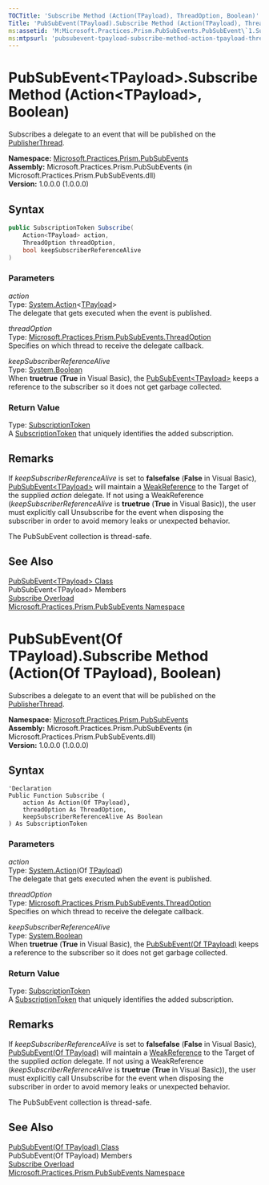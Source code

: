 ```yaml
---
TOCTitle: 'Subscribe Method (Action(TPayload), ThreadOption, Boolean)'
Title: 'PubSubEvent(TPayload).Subscribe Method (Action(TPayload), ThreadOption, Boolean) (Microsoft.Practices.Prism.PubSubEvents)'
ms:assetid: 'M:Microsoft.Practices.Prism.PubSubEvents.PubSubEvent\`1.Subscribe(System.Action{\`0},Microsoft.Practices.Prism.PubSubEvents.ThreadOption,System.Boolean)'
ms:mtpsurl: 'pubsubevent-tpayload-subscribe-method-action-tpayload-threadoption-boolean-mspp-pubsubevents.md'
---
```


# PubSubEvent&lt;TPayload&gt;.Subscribe Method (Action&lt;TPayload&gt;, Boolean)
Subscribes a delegate to an event that will be published on the [PublisherThread](/patterns-practices/reference/threadoption-enumeration-mspp-pubsubevents).

**Namespace:** [Microsoft.Practices.Prism.PubSubEvents](/patterns-practices/reference/mspp-pubsubevents-namespace)  
**Assembly:** Microsoft.Practices.Prism.PubSubEvents (in Microsoft.Practices.Prism.PubSubEvents.dll)  
**Version:** 1.0.0.0 (1.0.0.0)

## Syntax

```C#
public SubscriptionToken Subscribe(
	Action<TPayload> action,
	ThreadOption threadOption,
	bool keepSubscriberReferenceAlive
)
```
### Parameters

*action*  
Type: [System.Action](http://msdn.microsoft.com/en-us/library/018hxwa8)&lt;[TPayload](/patterns-practices/reference/pubsubevent-tpayload-class-mspp-pubsubevents)&gt;  
The delegate that gets executed when the event is published.

*threadOption*  
Type: [Microsoft.Practices.Prism.PubSubEvents.ThreadOption](/patterns-practices/reference/threadoption-enumeration-mspp-pubsubevents)  
Specifies on which thread to receive the delegate callback.

*keepSubscriberReferenceAlive*  
Type: [System.Boolean](http://msdn.microsoft.com/en-us/library/a28wyd50)  
When **truetrue** (**True** in Visual Basic), the [PubSubEvent&lt;TPayload&gt;](/patterns-practices/reference/pubsubevent-tpayload-class-mspp-pubsubevents) keeps a reference to the subscriber so it does not get garbage collected.

### Return Value

Type: [SubscriptionToken](/patterns-practices/reference/subscriptiontoken-class-mspp-pubsubevents)   
A [SubscriptionToken](/patterns-practices/reference/subscriptiontoken-class-mspp-pubsubevents) that uniquely identifies the added subscription.

## Remarks

If *keepSubscriberReferenceAlive* is set to **falsefalse** (**False** in Visual Basic), [PubSubEvent&lt;TPayload&gt;](/patterns-practices/reference/pubsubevent-tpayload-class-mspp-pubsubevents) will maintain a [WeakReference](http://msdn.microsoft.com/en-us/library/hbh8w2zd) to the Target of the supplied *action* delegate. If not using a WeakReference (*keepSubscriberReferenceAlive* is **truetrue** (**True** in Visual Basic)), the user must explicitly call Unsubscribe for the event when disposing the subscriber in order to avoid memory leaks or unexpected behavior.

The PubSubEvent collection is thread-safe.

## See Also

[PubSubEvent&lt;TPayload&gt; Class](/patterns-practices/reference/pubsubevent-tpayload-class-mspp-pubsubevents)  
PubSubEvent&lt;TPayload&gt; Members  
[Subscribe Overload](/patterns-practices/reference/pubsubevent-tpayload-subscribe-method-mspp-pubsubevents)    
[Microsoft.Practices.Prism.PubSubEvents Namespace](/patterns-practices/reference/mspp-pubsubevents-namespace)  

# PubSubEvent(Of TPayload).Subscribe Method (Action(Of TPayload), Boolean)
Subscribes a delegate to an event that will be published on the [PublisherThread](/patterns-practices/reference/threadoption-enumeration-mspp-pubsubevents).

**Namespace:** [Microsoft.Practices.Prism.PubSubEvents](/patterns-practices/reference/mspp-pubsubevents-namespace)  
**Assembly:** Microsoft.Practices.Prism.PubSubEvents (in Microsoft.Practices.Prism.PubSubEvents.dll)  
**Version:** 1.0.0.0 (1.0.0.0)

## Syntax 

```VB
'Declaration
Public Function Subscribe ( 
	action As Action(Of TPayload),
	threadOption As ThreadOption,
	keepSubscriberReferenceAlive As Boolean
) As SubscriptionToken
```
### Parameters

*action*  
Type: [System.Action](http://msdn.microsoft.com/en-us/library/018hxwa8)(Of [TPayload](/patterns-practices/reference/pubsubevent-tpayload-class-mspp-pubsubevents))  
The delegate that gets executed when the event is published.

*threadOption*  
Type: [Microsoft.Practices.Prism.PubSubEvents.ThreadOption](/patterns-practices/reference/threadoption-enumeration-mspp-pubsubevents)  
Specifies on which thread to receive the delegate callback.

*keepSubscriberReferenceAlive*  
Type: [System.Boolean](http://msdn.microsoft.com/en-us/library/a28wyd50)  
When **truetrue** (**True** in Visual Basic), the [PubSubEvent(Of TPayload)](/patterns-practices/reference/pubsubevent-tpayload-class-mspp-pubsubevents) keeps a reference to the subscriber so it does not get garbage collected.

### Return Value

Type: [SubscriptionToken](/patterns-practices/reference/subscriptiontoken-class-mspp-pubsubevents)    
A [SubscriptionToken](/patterns-practices/reference/subscriptiontoken-class-mspp-pubsubevents) that uniquely identifies the added subscription.

## Remarks

If *keepSubscriberReferenceAlive* is set to **falsefalse** (**False** in Visual Basic), [PubSubEvent(Of TPayload)](/patterns-practices/reference/pubsubevent-tpayload-class-mspp-pubsubevents) will maintain a [WeakReference](http://msdn.microsoft.com/en-us/library/hbh8w2zd) to the Target of the supplied *action* delegate. If not using a WeakReference (*keepSubscriberReferenceAlive* is **truetrue** (**True** in Visual Basic)), the user must explicitly call Unsubscribe for the event when disposing the subscriber in order to avoid memory leaks or unexpected behavior.

The PubSubEvent collection is thread-safe.

## See Also

[PubSubEvent(Of TPayload) Class](/patterns-practices/reference/pubsubevent-tpayload-class-mspp-pubsubevents)    
PubSubEvent(Of TPayload) Members  
[Subscribe Overload](/patterns-practices/reference/pubsubevent-tpayload-subscribe-method-mspp-pubsubevents)    
[Microsoft.Practices.Prism.PubSubEvents Namespace](/patterns-practices/reference/mspp-pubsubevents-namespace)  

